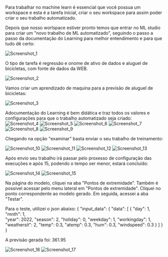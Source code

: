 Para trabalhar no machine learn é essencial que você possua um workspace e esta é a tarefa inicial, criar o seu workspace para assim poder criar o seu trabalho automatizado.

Depois que nosso worlspace estiver pronto temos que entrar no ML studio para criar um "novo trabalho de ML automatizado", seguindo o passo a passo da documentação do Learning para melhor entendimento e para que tudo dê certo: 

![Screenshot_1](https://github.com/lenoncosta/-Trabalhando-com-Machine-Learning-na-Pr-tica-no-Azure-ML/assets/44075745/7308b899-dfd5-435f-be25-7aac8a150a5d)


O tipo de tarefa é regressão e onome de ativo de dados e aluguel de bicicletas, com fonte de dados da WEB. 

![Screenshot_2](https://github.com/lenoncosta/-Trabalhando-com-Machine-Learning-na-Pr-tica-no-Azure-ML/assets/44075745/c4ad5fc0-7750-484f-ab1b-ea5ee9b1ded4)


Vamos criar um aprendizado de maquina para a previsão de aluguel de bicicletas:

![Screenshot_3](https://github.com/lenoncosta/-Trabalhando-com-Machine-Learning-na-Pr-tica-no-Azure-ML/assets/44075745/2f9c754c-e0ab-4065-b7b2-5520453b858a)


Adocumentação do Learning é bem didática e traz todos os valores e configurações para que o trabalho automatizado seja criado: 
![Screenshot_4](https://github.com/lenoncosta/-Trabalhando-com-Machine-Learning-na-Pr-tica-no-Azure-ML/assets/44075745/a522adc4-2bed-49e9-a130-113041f43938)
![Screenshot_5](https://github.com/lenoncosta/-Trabalhando-com-Machine-Learning-na-Pr-tica-no-Azure-ML/assets/44075745/791bffc6-2312-4207-bdaa-045d14b5729f)
![Screenshot_6](https://github.com/lenoncosta/-Trabalhando-com-Machine-Learning-na-Pr-tica-no-Azure-ML/assets/44075745/a371cd65-0c21-4456-9ff2-7f0365e6fa1e)
![Screenshot_7](https://github.com/lenoncosta/-Trabalhando-com-Machine-Learning-na-Pr-tica-no-Azure-ML/assets/44075745/55c269b1-d5d0-4075-beb3-39f469d9f6ea)
![Screenshot_8](https://github.com/lenoncosta/-Trabalhando-com-Machine-Learning-na-Pr-tica-no-Azure-ML/assets/44075745/c03d4765-d630-4432-8b84-1ff1f01d84cd)
![Screenshot_9](https://github.com/lenoncosta/-Trabalhando-com-Machine-Learning-na-Pr-tica-no-Azure-ML/assets/44075745/4dcd0dbf-4ed2-4428-8d47-659d62d6ec23)

Chegando na opção "examinar" basta enviar o seu trabalho de treinamento:

![Screenshot_10](https://github.com/lenoncosta/-Trabalhando-com-Machine-Learning-na-Pr-tica-no-Azure-ML/assets/44075745/82349b80-b11b-4463-bbc9-4b9ed0668cf0)
![Screenshot_11](https://github.com/lenoncosta/-Trabalhando-com-Machine-Learning-na-Pr-tica-no-Azure-ML/assets/44075745/127d7b8e-8922-4ce0-9d75-b7901935595d)
![Screenshot_12](https://github.com/lenoncosta/-Trabalhando-com-Machine-Learning-na-Pr-tica-no-Azure-ML/assets/44075745/30243641-9a95-470c-be36-7cfeaf4632fa)
![Screenshot_13](https://github.com/lenoncosta/-Trabalhando-com-Machine-Learning-na-Pr-tica-no-Azure-ML/assets/44075745/4fee0864-2db9-4f35-91a2-e9607366e141)


Após envio seu trabalho irá passar pelo proxesso de configuração das execuções e após 15, podendo o tempo ser menor, estará concluído: 


![Screenshot_14](https://github.com/lenoncosta/-Trabalhando-com-Machine-Learning-na-Pr-tica-no-Azure-ML/assets/44075745/7d48cb8a-839d-476a-9886-5ff69eb9a4e9)
![Screenshot_15](https://github.com/lenoncosta/-Trabalhando-com-Machine-Learning-na-Pr-tica-no-Azure-ML/assets/44075745/a52db6bf-122f-4dd1-98f5-6de9003deea5)

Na página do modelo, cliquei na aba "Pontos de extremidade". Também é possível acessar pelo menu lateral em "Pontos de extremidade". Cliquei no ponto correspondente ao modelo gerado. Em seguida, acessei a aba "Testar".

Para o teste, utilizei o json abaixo:
{
  "input_data": {
    "data": [
       {
         "day": 1,
         "mnth": 1,   
         "year": 2022,
         "season": 2,
         "holiday": 0,
         "weekday": 1,
         "workingday": 1,
         "weathersit": 2, 
         "temp": 0.3, 
         "atemp": 0.3,
         "hum": 0.3,
         "windspeed": 0.3 
       }
     ]
  }
}

A previsão gerada foi: 361.95

![Screenshot_16](https://github.com/lenoncosta/-Trabalhando-com-Machine-Learning-na-Pr-tica-no-Azure-ML/assets/44075745/e4a35386-877f-4a8f-a8e8-77a0a95601ca)
![Screenshot_17](https://github.com/lenoncosta/-Trabalhando-com-Machine-Learning-na-Pr-tica-no-Azure-ML/assets/44075745/c85d7c8a-c056-4dc6-bdbf-5e5069b9dec4)
